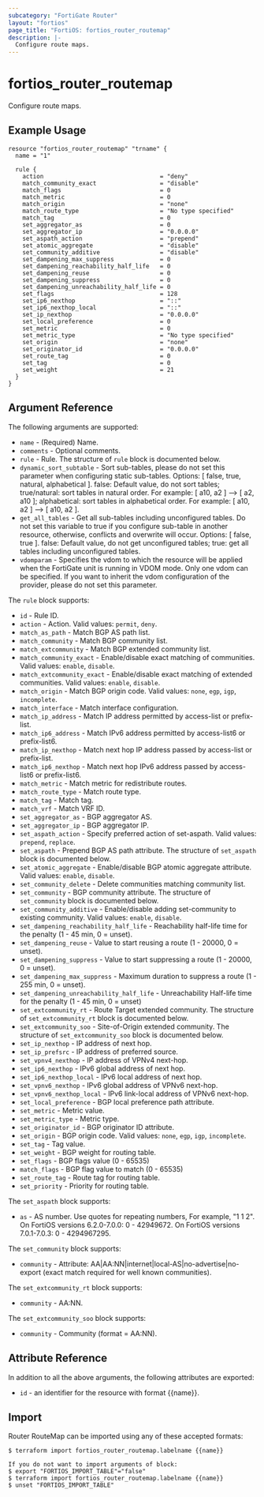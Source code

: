 ```yaml
---
subcategory: "FortiGate Router"
layout: "fortios"
page_title: "FortiOS: fortios_router_routemap"
description: |-
  Configure route maps.
---
```


# fortios_router_routemap
Configure route maps.

## Example Usage

```hcl
resource "fortios_router_routemap" "trname" {
  name = "1"

  rule {
    action                                 = "deny"
    match_community_exact                  = "disable"
    match_flags                            = 0
    match_metric                           = 0
    match_origin                           = "none"
    match_route_type                       = "No type specified"
    match_tag                              = 0
    set_aggregator_as                      = 0
    set_aggregator_ip                      = "0.0.0.0"
    set_aspath_action                      = "prepend"
    set_atomic_aggregate                   = "disable"
    set_community_additive                 = "disable"
    set_dampening_max_suppress             = 0
    set_dampening_reachability_half_life   = 0
    set_dampening_reuse                    = 0
    set_dampening_suppress                 = 0
    set_dampening_unreachability_half_life = 0
    set_flags                              = 128
    set_ip6_nexthop                        = "::"
    set_ip6_nexthop_local                  = "::"
    set_ip_nexthop                         = "0.0.0.0"
    set_local_preference                   = 0
    set_metric                             = 0
    set_metric_type                        = "No type specified"
    set_origin                             = "none"
    set_originator_id                      = "0.0.0.0"
    set_route_tag                          = 0
    set_tag                                = 0
    set_weight                             = 21
  }
}
```

## Argument Reference

The following arguments are supported:

* `name` - (Required) Name.
* `comments` - Optional comments.
* `rule` - Rule. The structure of `rule` block is documented below.
* `dynamic_sort_subtable` - Sort sub-tables, please do not set this parameter when configuring static sub-tables. Options: [ false, true, natural, alphabetical ]. false: Default value, do not sort tables; true/natural: sort tables in natural order. For example: [ a10, a2 ] --> [ a2, a10 ]; alphabetical: sort tables in alphabetical order. For example: [ a10, a2 ] --> [ a10, a2 ].
* `get_all_tables` - Get all sub-tables including unconfigured tables. Do not set this variable to true if you configure sub-table in another resource, otherwise, conflicts and overwrite will occur. Options: [ false, true ]. false: Default value, do not get unconfigured tables; true: get all tables including unconfigured tables. 
* `vdomparam` - Specifies the vdom to which the resource will be applied when the FortiGate unit is running in VDOM mode. Only one vdom can be specified. If you want to inherit the vdom configuration of the provider, please do not set this parameter.

The `rule` block supports:

* `id` - Rule ID.
* `action` - Action. Valid values: `permit`, `deny`.
* `match_as_path` - Match BGP AS path list.
* `match_community` - Match BGP community list.
* `match_extcommunity` - Match BGP extended community list.
* `match_community_exact` - Enable/disable exact matching of communities. Valid values: `enable`, `disable`.
* `match_extcommunity_exact` - Enable/disable exact matching of extended communities. Valid values: `enable`, `disable`.
* `match_origin` - Match BGP origin code. Valid values: `none`, `egp`, `igp`, `incomplete`.
* `match_interface` - Match interface configuration.
* `match_ip_address` - Match IP address permitted by access-list or prefix-list.
* `match_ip6_address` - Match IPv6 address permitted by access-list6 or prefix-list6.
* `match_ip_nexthop` - Match next hop IP address passed by access-list or prefix-list.
* `match_ip6_nexthop` - Match next hop IPv6 address passed by access-list6 or prefix-list6.
* `match_metric` - Match metric for redistribute routes.
* `match_route_type` - Match route type.
* `match_tag` - Match tag.
* `match_vrf` - Match VRF ID.
* `set_aggregator_as` - BGP aggregator AS.
* `set_aggregator_ip` - BGP aggregator IP.
* `set_aspath_action` - Specify preferred action of set-aspath. Valid values: `prepend`, `replace`.
* `set_aspath` - Prepend BGP AS path attribute. The structure of `set_aspath` block is documented below.
* `set_atomic_aggregate` - Enable/disable BGP atomic aggregate attribute. Valid values: `enable`, `disable`.
* `set_community_delete` - Delete communities matching community list.
* `set_community` - BGP community attribute. The structure of `set_community` block is documented below.
* `set_community_additive` - Enable/disable adding set-community to existing community. Valid values: `enable`, `disable`.
* `set_dampening_reachability_half_life` - Reachability half-life time for the penalty (1 - 45 min, 0 = unset).
* `set_dampening_reuse` - Value to start reusing a route (1 - 20000, 0 = unset).
* `set_dampening_suppress` - Value to start suppressing a route (1 - 20000, 0 = unset).
* `set_dampening_max_suppress` - Maximum duration to suppress a route (1 - 255 min, 0 = unset).
* `set_dampening_unreachability_half_life` - Unreachability Half-life time for the penalty (1 - 45 min, 0 = unset)
* `set_extcommunity_rt` - Route Target extended community. The structure of `set_extcommunity_rt` block is documented below.
* `set_extcommunity_soo` - Site-of-Origin extended community. The structure of `set_extcommunity_soo` block is documented below.
* `set_ip_nexthop` - IP address of next hop.
* `set_ip_prefsrc` - IP address of preferred source.
* `set_vpnv4_nexthop` - IP address of VPNv4 next-hop.
* `set_ip6_nexthop` - IPv6 global address of next hop.
* `set_ip6_nexthop_local` - IPv6 local address of next hop.
* `set_vpnv6_nexthop` - IPv6 global address of VPNv6 next-hop.
* `set_vpnv6_nexthop_local` - IPv6 link-local address of VPNv6 next-hop.
* `set_local_preference` - BGP local preference path attribute.
* `set_metric` - Metric value.
* `set_metric_type` - Metric type.
* `set_originator_id` - BGP originator ID attribute.
* `set_origin` - BGP origin code. Valid values: `none`, `egp`, `igp`, `incomplete`.
* `set_tag` - Tag value.
* `set_weight` - BGP weight for routing table.
* `set_flags` - BGP flags value (0 - 65535)
* `match_flags` - BGP flag value to match (0 - 65535)
* `set_route_tag` - Route tag for routing table.
* `set_priority` - Priority for routing table.

The `set_aspath` block supports:

* `as` - AS number. Use quotes for repeating numbers, For example, "1 1 2". On FortiOS versions 6.2.0-7.0.0: 0 - 42949672. On FortiOS versions 7.0.1-7.0.3: 0 - 4294967295.

The `set_community` block supports:

* `community` - Attribute: AA|AA:NN|internet|local-AS|no-advertise|no-export (exact match required for well known communities).

The `set_extcommunity_rt` block supports:

* `community` - AA:NN.

The `set_extcommunity_soo` block supports:

* `community` - Community (format = AA:NN).


## Attribute Reference

In addition to all the above arguments, the following attributes are exported:
* `id` - an identifier for the resource with format {{name}}.

## Import

Router RouteMap can be imported using any of these accepted formats:
```
$ terraform import fortios_router_routemap.labelname {{name}}

If you do not want to import arguments of block:
$ export "FORTIOS_IMPORT_TABLE"="false"
$ terraform import fortios_router_routemap.labelname {{name}}
$ unset "FORTIOS_IMPORT_TABLE"
```
